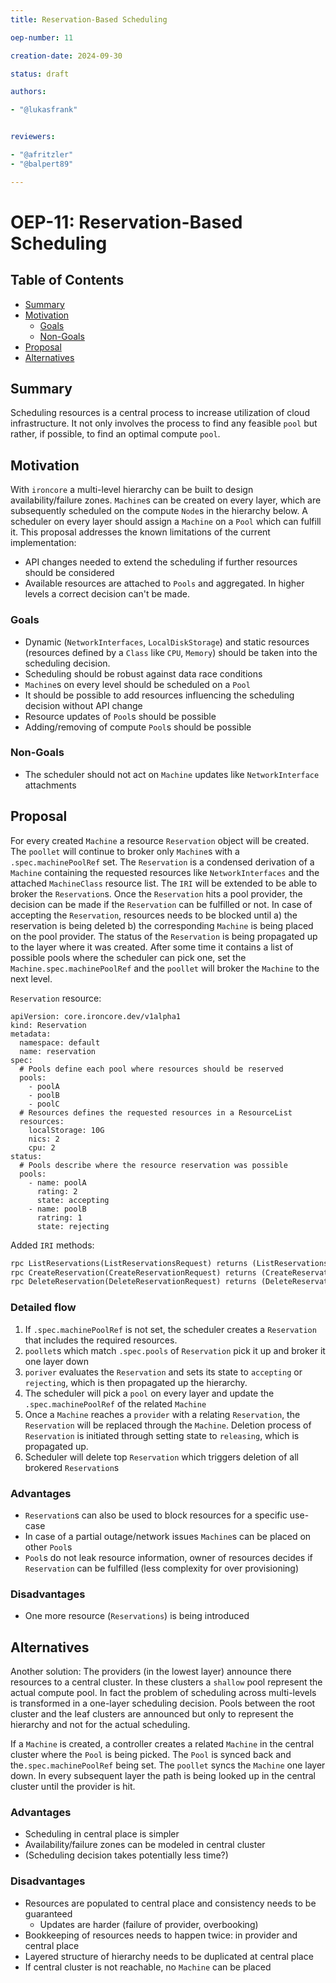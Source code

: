 ```yaml
---
title: Reservation-Based Scheduling

oep-number: 11

creation-date: 2024-09-30

status: draft

authors:

- "@lukasfrank"


reviewers:

- "@afritzler"
- "@balpert89"

---
```


# OEP-11: Reservation-Based Scheduling

## Table of Contents

- [Summary](#summary)
- [Motivation](#motivation)
    - [Goals](#goals)
    - [Non-Goals](#non-goals)
- [Proposal](#proposal)
- [Alternatives](#alternatives)

## Summary
Scheduling resources is a central process to increase utilization of cloud infrastructure. It not only involves the process to find any feasible `pool` but rather, if possible, to find an optimal compute `pool`.


## Motivation

With `ironcore` a multi-level hierarchy can be built to design availability/failure zones. `Machine`s can be created on every layer, which are subsequently scheduled on the compute `Node`s  in the hierarchy below. A scheduler on every layer should assign a `Machine` on a `Pool` which can fulfill it. This proposal addresses the known limitations of the current implementation:
- API changes needed to extend the scheduling if further resources should be considered
- Available resources are attached to `Pools` and aggregated. In higher levels a correct decision can't be made.

### Goals

- Dynamic (`NetworkInterfaces`, `LocalDiskStorage`) and static resources (resources defined by a `Class` like `CPU`, `Memory`) should be taken into the scheduling decision.
- Scheduling should be robust against data race conditions
- `Machine`s on every level should be scheduled on a `Pool`
- It should be possible to add resources influencing the scheduling decision without API change
- Resource updates of `Pool`s should be possible
- Adding/removing of compute `Pool`s should be possible

### Non-Goals
- The scheduler should not act on `Machine` updates like `NetworkInterface` attachments

## Proposal

For every created `Machine` a resource `Reservation` object will be created. The `poollet` will continue to broker only `Machine`s with a `.spec.machinePoolRef` set. The `Reservation` is a condensed derivation of a `Machine` containing the requested resources like `NetworkInterfaces` and the attached `MachineClass` resource list. The `IRI` will be extended to be able to broker the `Reservation`s. Once the `Reservation` hits a pool provider, the decision can be made if the `Reservation` can be fulfilled or not. In case of accepting the `Reservation`, resources needs to be blocked until a) the reservation is being deleted b) the corresponding `Machine` is being placed on the pool provider. The status of the `Reservation` is being propagated up to the layer where it was created. After some time it contains a list of possible pools where the scheduler can pick one, set the `Machine.spec.machinePoolRef` and the `poollet` will broker the `Machine` to the next level.

`Reservation` resource: 
```
apiVersion: core.ironcore.dev/v1alpha1
kind: Reservation
metadata:
  namespace: default
  name: reservation
spec:
  # Pools define each pool where resources should be reserved
  pools: 
    - poolA
    - poolB
    - poolC
  # Resources defines the requested resources in a ResourceList
  resources:
    localStorage: 10G
    nics: 2
    cpu: 2
status:
  # Pools describe where the resource reservation was possible
  pools: 
    - name: poolA
      rating: 2
      state: accepting
    - name: poolB
      ratring: 1
      state: rejecting
```

Added `IRI` methods:

```protobuf
rpc ListReservations(ListReservationsRequest) returns (ListReservationsResponse) {};
rpc CreateReservation(CreateReservationRequest) returns (CreateReservationResponse) {};
rpc DeleteReservation(DeleteReservationRequest) returns (DeleteReservationResponse) {};
```


### Detailed flow
1. If `.spec.machinePoolRef` is not set, the scheduler creates a `Reservation` that includes the required resources.
2. `poollet`s which match `.spec.pools` of `Reservation` pick it up and broker it one layer down
3. `poriver` evaluates the `Reservation` and sets its state to `accepting` or `rejecting`, which is then propagated up the hierarchy.
4. The scheduler will pick a `pool` on every layer and update the `.spec.machinePoolRef` of the related `Machine`
5. Once a `Machine` reaches a `provider` with a relating `Reservation`, the `Reservation` will be replaced through 
   the `Machine`. Deletion process of `Reservation` is initiated through setting state to `releasing`, which is 
   propagated up.
6. Scheduler will delete top `Reservation` which triggers deletion of all brokered `Reservation`s 



### Advantages
- `Reservation`s can also be used to block resources for a specific use-case
- In case of a partial outage/network issues `Machine`s can be placed on other `Pool`s
- `Pool`s do not leak resource information, owner of resources decides if `Reservation` can be fulfilled (less complexity for over provisioning)

### Disadvantages
- One more resource (`Reservations`) is being introduced

## Alternatives

Another solution: The providers (in the lowest layer) announce there resources to a central cluster. In these clusters a `shallow` pool represent the actual compute pool. In fact the problem of scheduling across multi-levels is transformed in a one-layer scheduling decision.  Pools between the root cluster and the leaf clusters are announced but only to represent the hierarchy and not for the actual scheduling.

If a `Machine` is created, a controller creates a related `Machine` in the central cluster where the `Pool` is being picked. The `Pool` is synced back and the`.spec.machinePoolRef` being set. The `poollet` syncs the `Machine` one layer down. In every subsequent layer the path is being looked up in the central cluster until the provider is hit.

### Advantages
- Scheduling in central place is simpler
- Availability/failure zones can be modeled in central cluster
- (Scheduling decision takes potentially less time?)

### Disadvantages
- Resources are populated to central place and consistency needs to be guaranteed
  - Updates are harder (failure of provider, overbooking)
- Bookkeeping of resources needs to happen twice: in provider and central place 
- Layered structure of hierarchy needs to be duplicated at central place
- If central cluster is not reachable, no `Machine` can be placed